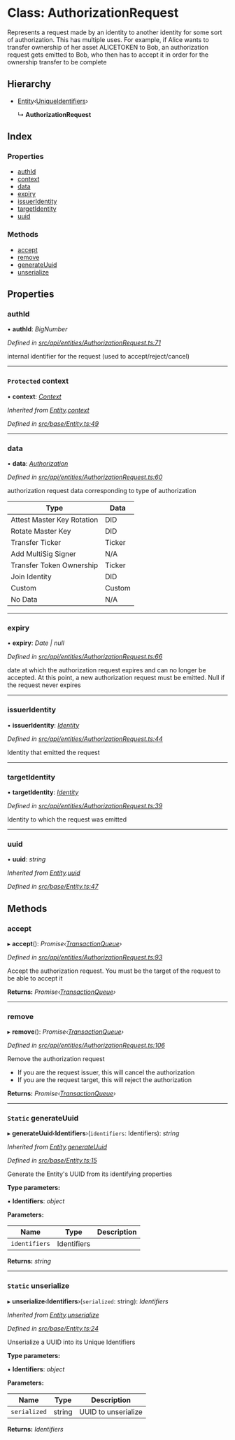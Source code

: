 # Class: AuthorizationRequest

Represents a request made by an identity to another identity for some sort of authorization. This has multiple uses. For example, if Alice
wants to transfer ownership of her asset ALICETOKEN to Bob, an authorization request gets emitted to Bob,
who then has to accept it in order for the ownership transfer to be complete

## Hierarchy

* [Entity](_src_base_entity_.entity.md)‹[UniqueIdentifiers](../interfaces/_src_api_entities_authorizationrequest_.uniqueidentifiers.md)›

  ↳ **AuthorizationRequest**

## Index

### Properties

* [authId](_src_api_entities_authorizationrequest_.authorizationrequest.md#authid)
* [context](_src_api_entities_authorizationrequest_.authorizationrequest.md#protected-context)
* [data](_src_api_entities_authorizationrequest_.authorizationrequest.md#data)
* [expiry](_src_api_entities_authorizationrequest_.authorizationrequest.md#expiry)
* [issuerIdentity](_src_api_entities_authorizationrequest_.authorizationrequest.md#issueridentity)
* [targetIdentity](_src_api_entities_authorizationrequest_.authorizationrequest.md#targetidentity)
* [uuid](_src_api_entities_authorizationrequest_.authorizationrequest.md#uuid)

### Methods

* [accept](_src_api_entities_authorizationrequest_.authorizationrequest.md#accept)
* [remove](_src_api_entities_authorizationrequest_.authorizationrequest.md#remove)
* [generateUuid](_src_api_entities_authorizationrequest_.authorizationrequest.md#static-generateuuid)
* [unserialize](_src_api_entities_authorizationrequest_.authorizationrequest.md#static-unserialize)

## Properties

###  authId

• **authId**: *BigNumber*

*Defined in [src/api/entities/AuthorizationRequest.ts:71](https://github.com/PolymathNetwork/polymesh-sdk/blob/6f0a424/src/api/entities/AuthorizationRequest.ts#L71)*

internal identifier for the request (used to accept/reject/cancel)

___

### `Protected` context

• **context**: *[Context](_src_context_index_.context.md)*

*Inherited from [Entity](_src_base_entity_.entity.md).[context](_src_base_entity_.entity.md#protected-context)*

*Defined in [src/base/Entity.ts:49](https://github.com/PolymathNetwork/polymesh-sdk/blob/6f0a424/src/base/Entity.ts#L49)*

___

###  data

• **data**: *[Authorization](../modules/_src_middleware_types_.md#authorization)*

*Defined in [src/api/entities/AuthorizationRequest.ts:60](https://github.com/PolymathNetwork/polymesh-sdk/blob/6f0a424/src/api/entities/AuthorizationRequest.ts#L60)*

authorization request data corresponding to type of authorization

| Type                       | Data   |
|----------------------------|--------|
| Attest Master Key Rotation | DID    |
| Rotate Master Key          | DID    |
| Transfer Ticker            | Ticker |
| Add MultiSig Signer        | N/A    |
| Transfer Token Ownership   | Ticker |
| Join Identity              | DID    |
| Custom                     | Custom |
| No Data                    | N/A    |

___

###  expiry

• **expiry**: *Date | null*

*Defined in [src/api/entities/AuthorizationRequest.ts:66](https://github.com/PolymathNetwork/polymesh-sdk/blob/6f0a424/src/api/entities/AuthorizationRequest.ts#L66)*

date at which the authorization request expires and can no longer be accepted.
At this point, a new authorization request must be emitted. Null if the request never expires

___

###  issuerIdentity

• **issuerIdentity**: *[Identity](_src_api_entities_identity_index_.identity.md)*

*Defined in [src/api/entities/AuthorizationRequest.ts:44](https://github.com/PolymathNetwork/polymesh-sdk/blob/6f0a424/src/api/entities/AuthorizationRequest.ts#L44)*

Identity that emitted the request

___

###  targetIdentity

• **targetIdentity**: *[Identity](_src_api_entities_identity_index_.identity.md)*

*Defined in [src/api/entities/AuthorizationRequest.ts:39](https://github.com/PolymathNetwork/polymesh-sdk/blob/6f0a424/src/api/entities/AuthorizationRequest.ts#L39)*

Identity to which the request was emitted

___

###  uuid

• **uuid**: *string*

*Inherited from [Entity](_src_base_entity_.entity.md).[uuid](_src_base_entity_.entity.md#uuid)*

*Defined in [src/base/Entity.ts:47](https://github.com/PolymathNetwork/polymesh-sdk/blob/6f0a424/src/base/Entity.ts#L47)*

## Methods

###  accept

▸ **accept**(): *Promise‹[TransactionQueue](_src_base_transactionqueue_.transactionqueue.md)›*

*Defined in [src/api/entities/AuthorizationRequest.ts:93](https://github.com/PolymathNetwork/polymesh-sdk/blob/6f0a424/src/api/entities/AuthorizationRequest.ts#L93)*

Accept the authorization request. You must be the target of the request to be able to accept it

**Returns:** *Promise‹[TransactionQueue](_src_base_transactionqueue_.transactionqueue.md)›*

___

###  remove

▸ **remove**(): *Promise‹[TransactionQueue](_src_base_transactionqueue_.transactionqueue.md)›*

*Defined in [src/api/entities/AuthorizationRequest.ts:106](https://github.com/PolymathNetwork/polymesh-sdk/blob/6f0a424/src/api/entities/AuthorizationRequest.ts#L106)*

Remove the authorization request

- If you are the request issuer, this will cancel the authorization
- If you are the request target, this will reject the authorization

**Returns:** *Promise‹[TransactionQueue](_src_base_transactionqueue_.transactionqueue.md)›*

___

### `Static` generateUuid

▸ **generateUuid**‹**Identifiers**›(`identifiers`: Identifiers): *string*

*Inherited from [Entity](_src_base_entity_.entity.md).[generateUuid](_src_base_entity_.entity.md#static-generateuuid)*

*Defined in [src/base/Entity.ts:15](https://github.com/PolymathNetwork/polymesh-sdk/blob/6f0a424/src/base/Entity.ts#L15)*

Generate the Entity's UUID from its identifying properties

**Type parameters:**

▪ **Identifiers**: *object*

**Parameters:**

Name | Type | Description |
------ | ------ | ------ |
`identifiers` | Identifiers |   |

**Returns:** *string*

___

### `Static` unserialize

▸ **unserialize**‹**Identifiers**›(`serialized`: string): *Identifiers*

*Inherited from [Entity](_src_base_entity_.entity.md).[unserialize](_src_base_entity_.entity.md#static-unserialize)*

*Defined in [src/base/Entity.ts:24](https://github.com/PolymathNetwork/polymesh-sdk/blob/6f0a424/src/base/Entity.ts#L24)*

Unserialize a UUID into its Unique Identifiers

**Type parameters:**

▪ **Identifiers**: *object*

**Parameters:**

Name | Type | Description |
------ | ------ | ------ |
`serialized` | string | UUID to unserialize  |

**Returns:** *Identifiers*
